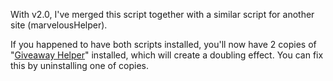With v2.0, I've merged this script together with a similar script for another site (marvelousHelper).

If you happened to have both scripts installed, you'll now have 2 copies of "[Giveaway Helper](https://github.com/Citrinate/giveawayHelper)" installed, which will create a doubling effect. You can fix this by uninstalling one of copies.
